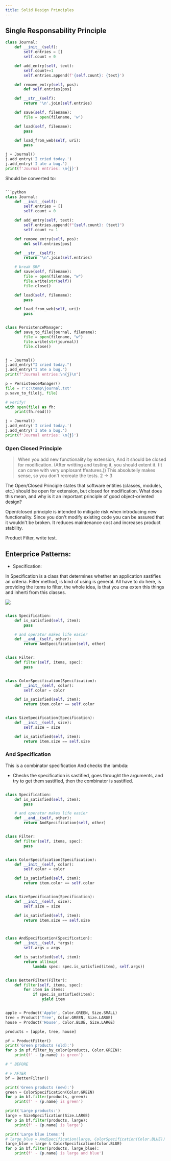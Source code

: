 ```yaml
---
title: Solid Design Principles
---
```



## Single Responsability Principle

```python
class Journal:
    def __init__(self):
        self.entries = []
        self.count = 0

    def add_entry(self, text):
        self.count+=1
        self.entries.append(f'{self.count}: {text}')

    def remove_entry(self, pos):
        def self.entries[pos]

    def __str__(self):
        return '\n'.join(self.entries)

    def save(self, filename):
        file = open(filename, 'w')

    def load(self, filename):
        pass

    def load_from_web(self, uri):
        pass

j = Journal()
j.add_entry('I cried today.')
j.add_entry('I ate a bug.')
print(f'Journal entries: \n{j}')

```

Should be converted to:

```py

```python
class Journal:
    def __init__(self):
        self.entries = []
        self.count = 0

    def add_entry(self, text):
        self.entries.append(f"{self.count}: {text}")
        self.count += 1

    def remove_entry(self, pos):
        del self.entries[pos]

    def __str__(self):
        return "\n".join(self.entries)

    # break SRP
    def save(self, filename):
        file = open(filename, "w")
        file.write(str(self))
        file.close()

    def load(self, filename):
        pass

    def load_from_web(self, uri):
        pass


class PersistenceManager:
    def save_to_file(journal, filename):
        file = open(filename, "w")
        file.write(str(journal))
        file.close()


j = Journal()
j.add_entry("I cried today.")
j.add_entry("I ate a bug.")
print(f"Journal entries:\n{j}\n")

p = PersistenceManager()
file = r'c:\temp\journal.txt'
p.save_to_file(j, file)

# verify!
with open(file) as fh:
    print(fh.read())

j = Journal()
j.add_entry('I cried today.')
j.add_entry('I ate a bug.')
print(f'Journal entries: \n{j}')

```

### Open Closed Principle

> When you add new functionality by extension, And it should be closed for modification. (After writting and testing it, you should extent it. (It can come with very unplosant ffeatures.))
> This absolutelly makes sense, so you don't recreate the tests.
> 2 -> 3


The Open/Closed Principle states that software entities (classes, modules, etc.) should be open for extension, but closed for modification. What does this mean, and why is it an important principle of good object-oriented design?

Open/closed principle is intended to mitigate risk when introducing new functionality. Since you don't modify existing code you can be assured that it wouldn't be broken. It reduces maintenance cost and increases product stability.

Product Filter, write test.



## Enterprice Patterns:

- Specification:

In Specification is a class that determines whether an application sastifies an criteria. Filter method, is kind of using is general. All have to do here, is providing the items to filter, the whole idea, is that you cna exten this things and inherti from this classes. 

![](./../img/2023-01-25-11-47-36.png)

```python

class Specification:
    def is_satisfied(self, item):
        pass

    # and operator makes life easier
    def __and__(self, other):
        return AndSpecification(self, other)


class Filter:
    def filter(self, items, spec):
        pass


class ColorSpecification(Specification):
    def __init__(self, color):
        self.color = color

    def is_satisfied(self, item):
        return item.color == self.color


class SizeSpecification(Specification):
    def __init__(self, size):
        self.size = size

    def is_satisfied(self, item):
        return item.size == self.size
```
### And Specification

This is a combinator specification And checks the lambda:

- Checks the specification is sastified, goes throught the arguments, and try to get them sastified, then the combinator is sastified. 

```python

class Specification:
    def is_satisfied(self, item):
        pass

    # and operator makes life easier
    def __and__(self, other):
        return AndSpecification(self, other)


class Filter:
    def filter(self, items, spec):
        pass


class ColorSpecification(Specification):
    def __init__(self, color):
        self.color = color

    def is_satisfied(self, item):
        return item.color == self.color


class SizeSpecification(Specification):
    def __init__(self, size):
        self.size = size

    def is_satisfied(self, item):
        return item.size == self.size



class AndSpecification(Specification):
    def __init__(self, *args):
        self.args = args

    def is_satisfied(self, item):
        return all(map(
            lambda spec: spec.is_satisfied(item), self.args))


class BetterFilter(Filter):
    def filter(self, items, spec):
        for item in items:
            if spec.is_satisfied(item):
                yield item


apple = Product('Apple', Color.GREEN, Size.SMALL)
tree = Product('Tree', Color.GREEN, Size.LARGE)
house = Product('House', Color.BLUE, Size.LARGE)

products = [apple, tree, house]

pf = ProductFilter()
print('Green products (old):')
for p in pf.filter_by_color(products, Color.GREEN):
    print(f' - {p.name} is green')

# ^ BEFORE

# v AFTER
bf = BetterFilter()

print('Green products (new):')
green = ColorSpecification(Color.GREEN)
for p in bf.filter(products, green):
    print(f' - {p.name} is green')

print('Large products:')
large = SizeSpecification(Size.LARGE)
for p in bf.filter(products, large):
    print(f' - {p.name} is large')

print('Large blue items:')
# large_blue = AndSpecification(large, ColorSpecification(Color.BLUE))
large_blue = large & ColorSpecification(Color.BLUE)
for p in bf.filter(products, large_blue):
    print(f' - {p.name} is large and blue')
```



